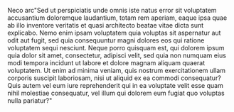 Neco arc"Sed ut perspiciatis unde omnis iste natus error sit voluptatem accusantium doloremque laudantium, 
totam rem aperiam, eaque ipsa quae ab illo inventore veritatis et quasi architecto beatae vitae dicta sunt 
explicabo. Nemo enim ipsam voluptatem quia voluptas sit aspernatur aut odit aut fugit, sed quia consequuntur 
magni dolores eos qui ratione voluptatem sequi nesciunt. Neque porro quisquam est, qui dolorem ipsum quia 
dolor sit amet, consectetur, adipisci velit, sed quia non numquam eius modi tempora incidunt ut labore et 
dolore magnam aliquam quaerat voluptatem. Ut enim ad minima veniam, quis nostrum exercitationem ullam corporis 
suscipit laboriosam, nisi ut aliquid ex ea commodi consequatur? Quis autem vel eum iure reprehenderit qui in 
ea voluptate velit esse quam nihil molestiae consequatur, vel illum qui dolorem eum fugiat quo voluptas nulla 
pariatur?"
